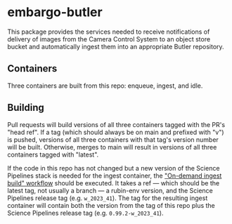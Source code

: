 embargo-butler
==============

This package provides the services needed to receive notifications of
delivery of images from the Camera Control System to an object store bucket
and automatically ingest them into an appropriate Butler repository.

Containers
----------

Three containers are built from this repo: enqueue, ingest, and idle.

Building
--------

Pull requests will build versions of all three containers tagged with the PR's "head ref".
If a tag (which should always be on main and prefixed with "v") is pushed, versions of all three containers with that tag's version number will be built.
Otherwise, merges to main will result in versions of all three containers tagged with "latest".

If the code in this repo has not changed but a new version of the Science Pipelines stack is needed for the ingest container, the ["On-demand ingest build" workflow](https://github.com/lsst-dm/embargo-butler/actions/workflows/build-manually.yaml) should be executed.
It takes a ref — which should be the latest tag, not usually a branch — a rubin-env version, and the Science Pipelines release tag (e.g. `w_2023_41`).
The tag for the resulting ingest container will contain both the version from the tag of this repo plus the Science Pipelines release tag (e.g. `0.99.2-w_2023_41`).
